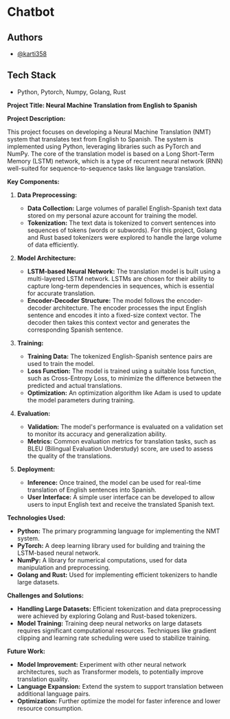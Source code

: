 # Chatbot

## Authors

- [@karti358](https://github.com/karti358)

## Tech Stack

- Python, Pytorch, Numpy, Golang, Rust

**Project Title: Neural Machine Translation from English to Spanish**

**Project Description:**

This project focuses on developing a Neural Machine Translation (NMT) system that translates text from English to Spanish. The system is implemented using Python, leveraging libraries such as PyTorch and NumPy. The core of the translation model is based on a Long Short-Term Memory (LSTM) network, which is a type of recurrent neural network (RNN) well-suited for sequence-to-sequence tasks like language translation.

**Key Components:**

1. **Data Preprocessing:**
   - **Data Collection:** Large volumes of parallel English-Spanish text data stored on my personal azure account for training the model.
   - **Tokenization:** The text data is tokenized to convert sentences into sequences of tokens (words or subwords). For this project, Golang and Rust based tokenizers were explored to handle the large volume of data efficiently.

2. **Model Architecture:**
   - **LSTM-based Neural Network:** The translation model is built using a multi-layered LSTM network. LSTMs are chosen for their ability to capture long-term dependencies in sequences, which is essential for accurate translation.
   - **Encoder-Decoder Structure:** The model follows the encoder-decoder architecture. The encoder processes the input English sentence and encodes it into a fixed-size context vector. The decoder then takes this context vector and generates the corresponding Spanish sentence.

3. **Training:**
   - **Training Data:** The tokenized English-Spanish sentence pairs are used to train the model.
   - **Loss Function:** The model is trained using a suitable loss function, such as Cross-Entropy Loss, to minimize the difference between the predicted and actual translations.
   - **Optimization:** An optimization algorithm like Adam is used to update the model parameters during training.

4. **Evaluation:**
   - **Validation:** The model's performance is evaluated on a validation set to monitor its accuracy and generalization ability.
   - **Metrics:** Common evaluation metrics for translation tasks, such as BLEU (Bilingual Evaluation Understudy) score, are used to assess the quality of the translations.

5. **Deployment:**
   - **Inference:** Once trained, the model can be used for real-time translation of English sentences into Spanish.
   - **User Interface:** A simple user interface can be developed to allow users to input English text and receive the translated Spanish text.

**Technologies Used:**
- **Python:** The primary programming language for implementing the NMT system.
- **PyTorch:** A deep learning library used for building and training the LSTM-based neural network.
- **NumPy:** A library for numerical computations, used for data manipulation and preprocessing.
- **Golang and Rust:** Used for implementing efficient tokenizers to handle large datasets.

**Challenges and Solutions:**
- **Handling Large Datasets:** Efficient tokenization and data preprocessing were achieved by exploring Golang and Rust-based tokenizers.
- **Model Training:** Training deep neural networks on large datasets requires significant computational resources. Techniques like gradient clipping and learning rate scheduling were used to stabilize training.

**Future Work:**
- **Model Improvement:** Experiment with other neural network architectures, such as Transformer models, to potentially improve translation quality.
- **Language Expansion:** Extend the system to support translation between additional language pairs.
- **Optimization:** Further optimize the model for faster inference and lower resource consumption.
